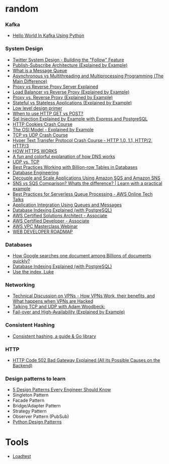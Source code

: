 # random

### Kafka
  - [Hello World In Kafka Using Python](https://timber.io/blog/hello-world-in-kafka-using-python/)
 

### System Design
  - [Twitter System Design - Building the "Follow" Feature](https://www.youtube.com/watch?v=gfq-LG9ZJQA)
  - [Publish-Subscribe Architecture (Explained by Example)](https://www.youtube.com/watch?v=O1PgqUqZKTA)
  - [What is a Message Queue](https://www.youtube.com/watch?v=W4_aGb_MOls)
  - [Asynchronous vs Multithreading and Multiprocessing Programming (The Main Difference)](https://www.youtube.com/watch?v=0vFgKr5bjWI)
  - [Proxy vs Reverse Proxy Server Explained](https://www.youtube.com/watch?v=SqqrOspasag)
  - [Load Balancer vs Reverse Proxy (Explained by Example)](https://www.youtube.com/watch?v=S8J2fkN2FeI)
  - [Proxy vs. Reverse Proxy (Explained by Example)](https://www.youtube.com/watch?v=ozhe__GdWC8)
  - [Stateful vs Stateless Applications (Explained by Example)](https://www.youtube.com/watch?v=nFPzI_Qg3FU)
  - [Low level design primer](https://github.com/prasadgujar/low-level-design-primer)
  - [When to use HTTP GET vs POST?](https://www.youtube.com/watch?v=K8HJ6DN23zI)
  - [Sql Injection Explained by Example with Express and PostgreSQL](https://www.youtube.com/watch?v=Azo9tDUtC9s)
  - [HTTP Cookies Crash Course](https://www.youtube.com/watch?v=sovAIX4doOE)
  - [The OSI Model - Explained by Example](https://www.youtube.com/watch?v=7IS7gigunyI)
  - [TCP vs UDP Crash Course](https://www.youtube.com/watch?v=qqRYkcta6IE&t=220s)
  - [Hyper Text Transfer Protocol Crash Course - HTTP 1.0, 1.1, HTTP/2, HTTP/3](https://www.youtube.com/watch?v=0OrmKCB0UrQ)
  - [HOW HTTPS WORKS](https://howhttps.works/)
  - [A fun and colorful explanation of how DNS works](https://howdns.works/)
  - [UDP vs. TCP](https://gafferongames.com/post/udp_vs_tcp/)
  - [Best Practices Working with Billion-row Tables in Databases](https://www.youtube.com/watch?v=wj7KEMEkMUE)
  - [Database Engineering](https://www.youtube.com/playlist?list=PLQnljOFTspQXjD0HOzN7P2tgzu7scWpl2)
  - [Decouple and Scale Applications Using Amazon SQS and Amazon SNS](https://youtu.be/UesxWuZMZqI)
  - [SNS vs SQS Comparison? Whats the difference? | Learn with a practical example](https://www.youtube.com/watch?v=mXk0MNjlO7A)
  - [Best Practices for Serverless Queue Processing - AWS Online Tech Talks](https://www.youtube.com/watch?v=SDAXRKwTQIk)
  - [Application Integration Using Queues and Messages](https://aws.amazon.com/blogs/architecture/application-integration-using-queues-and-messages/)
  - [Database Indexing Explained (with PostgreSQL)](https://www.youtube.com/watch?v=-qNSXK7s7_w)
  - [AWS Certified Solutions Architect - Associate](https://www.youtube.com/watch?v=Ia-UEYYR44s)
  - [AWS Certified Developer - Associate](https://www.youtube.com/watch?v=RrKRN9zRBWs)
  - [AWS VPC Masterclass Webinar](https://www.youtube.com/watch?v=LX5lHYGFcnA)
  - [WEB DEVELOPER ROADMAP](https://github.com/kamranahmedse/developer-roadmap)


### Databases
  - [How Google searches one document among Billions of documents quickly?](https://www.youtube.com/watch?v=CeGtqouT8eA)
  - [Database Indexing Explained (with PostgreSQL)](https://www.youtube.com/watch?v=-qNSXK7s7_w)
  - [Use the index, Luke](https://use-the-index-luke.com/)

### Networking
  - [Technical Discussion on VPNs - How VPNs Work, their benefits, and What happens when VPNs are Hacked](https://www.youtube.com/watch?v=JIA4ca0afnY)
  - [Talking TCP and UDP with Adam Woodbeck:](https://changelog.com/gotime/176)
  - [Fail-over and High-Availability (Explained by Example)](https://www.youtube.com/watch?v=Zgy1miPsTNs)

### Consistent Hashing
  - [Consistent hashing, a guide & Go library](https://medium.com/@sent0hil/consistent-hashing-a-guide-go-implementation-fe3421ac3e8f)

### HTTP
  - [HTTP Code 502 Bad Gateway Explained (All its Possible Causes on the Backend)](https://www.youtube.com/watch?v=6NmFI0gULpQ)

### Design patterns to learn
  - [5 Design Patterns Every Engineer Should Know](https://www.youtube.com/watch?v=FLmBqI3IKMA)
  - Singleton Pattern
  - Facade Pattern
  - Bridge/Adapter Pattern
  - Strategy Pattern
  - Observer Pattern (PubSub)
  - [Python Design Patterns](https://python-patterns.guide/)


# Tools
  - [Loadtest](https://python-patterns.guide/)
 
